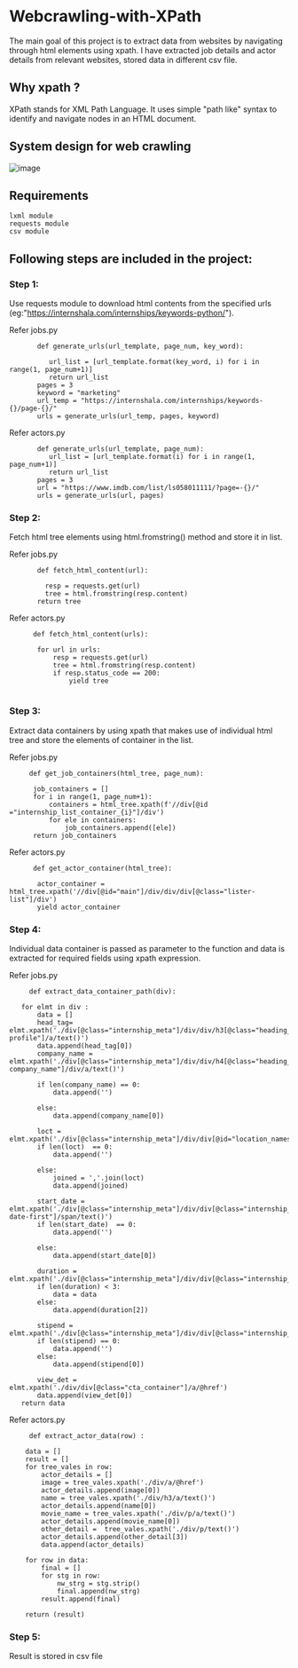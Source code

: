 # Webcrawling-with-XPath

The main goal of this project is to extract data from websites by navigating through html elements using xpath. I have extracted job details and actor details from relevant websites, stored data in different csv file.

## Why xpath ?
   XPath stands for XML Path Language. It uses simple "path like" syntax to identify and navigate nodes in an HTML document.
   
## System design for web crawling

![image](https://user-images.githubusercontent.com/115713117/223017250-466d60be-bca6-4690-9dcb-9d364ffbee00.png)

## Requirements
    lxml module
    requests module
    csv module

## Following steps are included in the project:

### Step 1:

Use requests module to download html contents from the specified urls (eg:"https://internshala.com/internships/keywords-python/").

Refer jobs.py

```
       def generate_urls(url_template, page_num, key_word):

          url_list = [url_template.format(key_word, i) for i in range(1, page_num+1)]
          return url_list
       pages = 3
       keyword = "marketing"
       url_temp = "https://internshala.com/internships/keywords-{}/page-{}/"
       urls = generate_urls(url_temp, pages, keyword)
```

Refer actors.py

```
       def generate_urls(url_template, page_num):
          url_list = [url_template.format(i) for i in range(1, page_num+1)]
          return url_list
       pages = 3
       url = "https://www.imdb.com/list/ls058011111/?page=-{}/"
       urls = generate_urls(url, pages)
```

### Step 2:

Fetch html tree elements using html.fromstring() method and store it in list.

Refer jobs.py
```
       def fetch_html_content(url):

         resp = requests.get(url)
         tree = html.fromstring(resp.content)
       return tree
```
   
 Refer actors.py
```
      def fetch_html_content(urls):

       for url in urls:
           resp = requests.get(url)
           tree = html.fromstring(resp.content)
           if resp.status_code == 200:
               yield tree
   
```

### Step 3:

Extract data containers by using xpath that makes use of individual html tree and store the elements of container in the list.

Refer jobs.py
 ```
      def get_job_containers(html_tree, page_num):

       job_containers = []
       for i in range(1, page_num+1):
           containers = html_tree.xpath(f'//div[@id ="internship_list_container_{i}"]/div')
           for ele in containers:
               job_containers.append([ele])
       return job_containers

```
   
 Refer actors.py
```
      def get_actor_container(html_tree):

       actor_container = html_tree.xpath('//div[@id="main"]/div/div/div[@class="lister-list"]/div')
       yield actor_container

```

### Step 4:

Individual data container is passed as parameter to the function and data is extracted for required fields using xpath expression.

Refer jobs.py
 ```
      def extract_data_container_path(div):

    for elmt in div :
        data = []
        head_tag=  elmt.xpath('./div[@class="internship_meta"]/div/div/h3[@class="heading_4_5 profile"]/a/text()')
        data.append(head_tag[0])
        company_name = elmt.xpath('./div[@class="internship_meta"]/div/div/h4[@class="heading_6 company_name"]/div/a/text()')

        if len(company_name) == 0:
            data.append('')

        else:
            data.append(company_name[0])

        loct = elmt.xpath('./div[@class="internship_meta"]/div/div[@id="location_names"]/span/a/text()')
        if len(loct)  == 0:
            data.append('')

        else:
            joined = ','.join(loct)
            data.append(joined)

        start_date = elmt.xpath('./div[@class="internship_meta"]/div/div[@class="internship_other_details_container"]/div/div/div[@id="start-date-first"]/span/text()')
        if len(start_date)  == 0:
            data.append('')

        else:
            data.append(start_date[0])

        duration = elmt.xpath('./div[@class="internship_meta"]/div/div[@class="internship_other_details_container"]/div/div/div[@class="item_body"]/text()')
        if len(duration) < 3:
            data = data
        else:
            data.append(duration[2])

        stipend =              elmt.xpath('./div[@class="internship_meta"]/div/div[@class="internship_other_details_container"]/div[@class="other_detail_item_row"]/div/div/span[@class="stipend"]/text()')
        if len(stipend) == 0:
            data.append('')
        else:
            data.append(stipend[0])

        view_det = elmt.xpath('./div/div[@class="cta_container"]/a/@href')
        data.append(view_det[0])
    return data

```
   
Refer actors.py
```
     def extract_actor_data(row) :

    data = []
    result = []
    for tree_vales in row:
        actor_details = []
        image = tree_vales.xpath('./div/a/@href')
        actor_details.append(image[0])
        name = tree_vales.xpath('./div/h3/a/text()')
        actor_details.append(name[0])
        movie_name = tree_vales.xpath('./div/p/a/text()')
        actor_details.append(movie_name[0])
        other_detail =  tree_vales.xpath('./div/p/text()')
        actor_details.append(other_detail[3])
        data.append(actor_details)

    for row in data:
        final = []
        for stg in row:
            nw_strg = stg.strip()
            final.append(nw_strg)
        result.append(final)

    return (result)
```

### Step 5:

Result is stored in csv file








